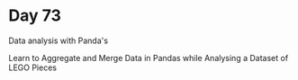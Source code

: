 # Day 73

Data analysis with Panda's

Learn to Aggregate and Merge Data in Pandas while Analysing a Dataset of LEGO Pieces
